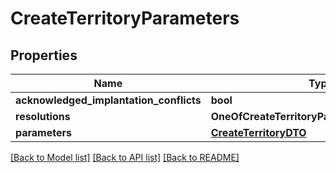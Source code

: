 # CreateTerritoryParameters

## Properties
Name | Type | Description | Notes
------------ | ------------- | ------------- | -------------
**acknowledged_implantation_conflicts** | **bool** |  | [optional] 
**resolutions** | **OneOfCreateTerritoryParametersResolutions** |  | [optional] 
**parameters** | [**CreateTerritoryDTO**](CreateTerritoryDTO.md) |  | [optional] 

[[Back to Model list]](../README.md#documentation-for-models) [[Back to API list]](../README.md#documentation-for-api-endpoints) [[Back to README]](../README.md)

